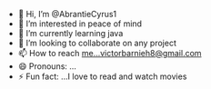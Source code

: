 - 👋 Hi, I’m @AbrantieCyrus1
- 👀 I’m interested in peace of mind
- 🌱 I’m currently learning java
- 💞️ I’m looking to collaborate on any project
- 📫 How to reach me...victorbarnieh8@gmail.com
- 😄 Pronouns: ...
- ⚡ Fun fact: ...I love to read and watch movies

<!---
AbrantieCyrus1/AbrantieCyrus1 is a ✨ special ✨ repository because its `README.md` (this file) appears on your GitHub profile.
You can click the Preview link to take a look at your changes.
--->

